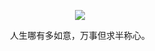 <div align='center'>

![](https://raw.githubusercontent.com/smallnest/smallnest/master/developer.gif)
</div>

<center>人生哪有多如意，万事但求半称心。</center>

